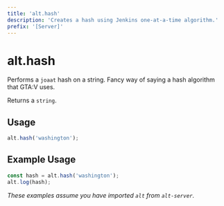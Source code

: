 ```yaml
---
title: 'alt.hash'
description: 'Creates a hash using Jenkins one-at-a-time algorithm.'
prefix: '[Server]'
---
```


# alt.hash

Performs a `joaat` hash on a string. Fancy way of saying a hash algorithm that GTA:V uses.

Returns a `string`.

## Usage

```js
alt.hash('washington');
```


## Example Usage

```js
const hash = alt.hash('washington');
alt.log(hash);
```

_These examples assume you have imported `alt` from `alt-server`._